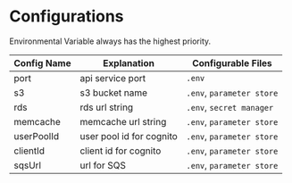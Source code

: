 # Configurations
Environmental Variable always has the highest priority.

| Config Name | Explanation | Configurable Files |
| --- | --- | --- |
| port | api service port | `.env` |
| s3 | s3 bucket name | `.env`, `parameter store` |
| rds | rds url string | `.env`, `secret manager` |
| memcache | memcache url string | `.env`, `parameter store` |
| userPoolId | user pool id for cognito | `.env`, `parameter store` |
| clientId | client id for cognito | `.env`, `parameter store` |
| sqsUrl | url for SQS | `.env`, `parameter store` |
